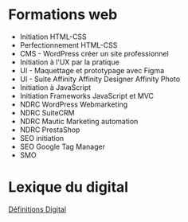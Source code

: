 # Formations web

* Initiation HTML-CSS
* Perfectionnement HTML-CSS
* CMS - WordPress créer un site professionnel
* Initiation à l'UX par la pratique
* UI - Maquettage et prototypage avec Figma
* UI - Suite Affinity Affinity Designer Affinity Photo
* Initiation à JavaScript
* Initiation Frameworks JavaScript et MVC
* NDRC WordPress Webmarketing
* NDRC SuiteCRM
* NDRC Mautic Marketing automation
* NDRC PrestaShop
* SEO initiation 
* SEO Google Tag Manager
* SMO

# Lexique du digital
[Définitions Digital](https://definitions-digital.com)

